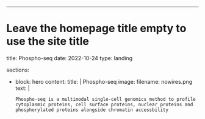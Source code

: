 ---
# Leave the homepage title empty to use the site title
title: Phospho-seq
date: 2022-10-24
type: landing

sections:
  - block: hero
    content:
      title: |
        Phospho-seq
      image:
        filename: nowires.png
      text: |
        <br>
        
        Phospho-seq is a multimodal single-cell genomics method to profile cytoplasmic proteins, cell surface proteins, nuclear proteins and phosphorylated proteins alongside chromatin accessbility 
  
  
